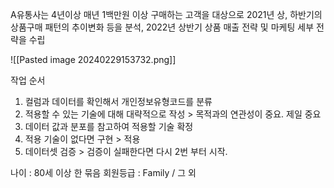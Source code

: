 A유통사는 4년이상 매년 1백만원  이상 구매하는 고객을 대상으로 2021년 상, 하반기의 상품구매 패턴의 추이변화 등을 분석, 2022년 상반기 상품 매출 전략 및 마케팅 세부 전략을 수립

![[Pasted image 20240229153732.png]]

작업 순서
1. 컬럼과 데이터를 확인해서 개인정보유형코드를 분류
2. 적용할 수 있는 기술에 대해 대략적으로 작성 > 목적과의 연관성이 중요. 제일 중요
3. 데이터 값과 분포를 참고하여 적용할 기술 확정
4. 적용 기술이 없다면 구현 > 적용
5. 데이터셋 검증 > 검증이 실패한다면 다시 2번 부터 시작.

나이 : 80세 이상 한 묶음
회원등급 : Family / 그 외
